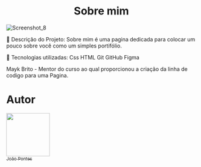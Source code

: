 
<h1 align="center"> Sobre mim </h1>

![Screenshot_8](https://github.com/jhzinm/Joao-Pontes/assets/150977621/27233d8c-b8a8-4d3c-a167-9d2cf8db2c5c)


📌 Descrição do Projeto:
 Sobre mim é uma pagina dedicada para colocar um pouco sobre você como um simples portifólio.


📌 Tecnologias utilizadas:
Css
HTML
Git
GitHub
Figma

Mayk Brito - Mentor do curso ao qual proporcionou a criação da linha de codigo para uma Pagina.


# Autor
 [<img src="https://avatars.githubusercontent.com/u/150977621?s=400&u=a0ecf6bbd0b9d6de4c3443c76315412338e19521&v=4" width=115><br><sub>João Pontes</sub>](https://github.com/jhzinm) 

